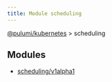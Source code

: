 ```yaml
---
title: Module scheduling
---
```


<a href="../index.html">@pulumi/kubernetes</a> &gt; scheduling


<h2 class="pdoc-module-header">Modules</h2>

* <a href="v1alpha1">scheduling/v1alpha1</a>

